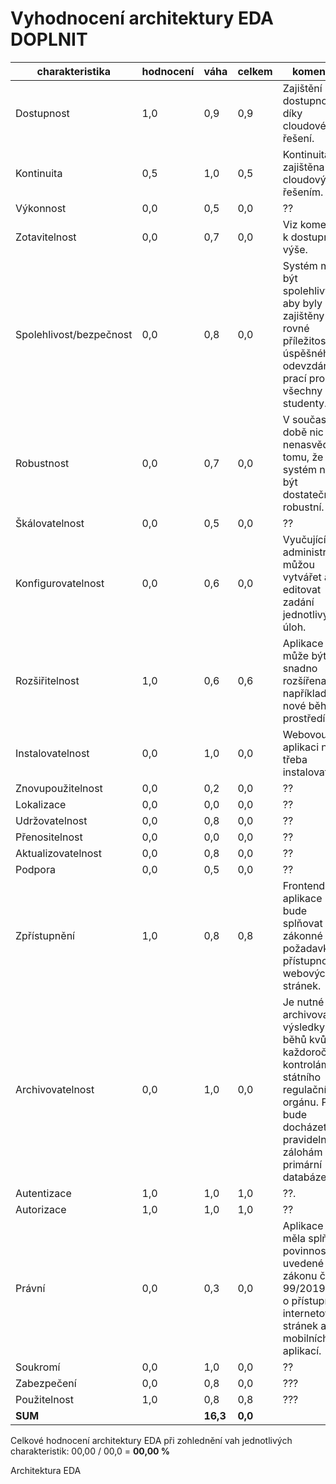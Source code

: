 # Vyhodnocení architektury EDA DOPLNIT

| charakteristika         | hodnocení | váha     | celkem  | komentář                                                                                                                                                |
| ----------------------- | --------- | -------- | ------- | ------------------------------------------------------------------------------------------------------------------------------------------------------- |
| Dostupnost              | 1,0       | 0,9      | 0,9     |Zajištění dostupnosti díky cloudovému řešení.                                                                                                                                                      |
| Kontinuita              | 0,5       | 1,0      | 0,5     | Kontinuita zajištěna cloudovým řešením.                                                                                                                                                       |
| Výkonnost               | 0,0       | 0,5      | 0,0     | ??                                                                                                                                                      |
| Zotavitelnost           | 0,0       | 0,7      | 0,0     | Viz komentář k dostupnosti výše.                                                                                                                        |
| Spolehlivost/bezpečnost | 0,0       | 0,8      | 0,0     | Systém musí být spolehlivý, aby byly zajištěny rovné příležitosti úspěšného odevzdání prací pro všechny studenty.                                       |
| Robustnost              | 0,0       | 0,7      | 0,0     | V současné době nic nenasvědčuje tomu, že by systém neměl být dostatečně robustní.                                                                      |
| Škálovatelnost          | 0,0       | 0,5      | 0,0     | ??                                                                                                                                                      |
| Konfigurovatelnost      | 0,0       | 0,6      | 0,0     | Vyučující a administrátoři můžou vytvářet a editovat zadání jednotlivých úloh.                                                                          |
| Rozšiřitelnost          | 1,0       | 0,6      | 0,6     | Aplikace může být snadno rozšířena například o nové běhové prostředí.                                                                                   |
| Instalovatelnost        | 0,0       | 1,0      | 0,0     | Webovou aplikaci není třeba instalovat.                                                                                                                 |
| Znovupoužitelnost       | 0,0       | 0,2      | 0,0     | ??                                                                                                                                                      |
| Lokalizace              | 0,0       | 0,0      | 0,0     | ??                                                                                                                                                      |
| Udržovatelnost          | 0,0       | 0,8      | 0,0     | ??                                                                                                                                                      |
| Přenositelnost          | 0,0       | 0,0      | 0,0     | ??                                                                                                                                                      |
| Aktualizovatelnost      | 0,0       | 0,8      | 0,0     | ??                                                                                                                                                      |
| Podpora                 | 0,0       | 0,5      | 0,0     | ??                                                                                                                                                      |
| Zpřístupnění            | 1,0       | 0,8      | 0,8     | Frontendová aplikace bude splňovat zákonné požadavky na přístupnost webových stránek.                                                                   |
| Archivovatelnost        | 0,0       | 1,0      | 0,0     | Je nutné archivovat výsledky běhů kvůli každoročním kontrolám státního regulačního orgánu. Proto bude docházet k pravidelným zálohám primární databáze. |
| Autentizace             | 1,0       | 1,0      | 1,0     | ??.                                                                                                                                                     |
| Autorizace              | 1,0       | 1,0      | 1,0     | ??                                                                                                                                                      |
| Právní                  | 0,0       | 0,3      | 0,0     | Aplikace by měla splňovat povinnosti uvedené v zákonu č. 99/2019 Sb., o přístupnosti internetových stránek a mobilních aplikací.                        |
| Soukromí                | 0,0       | 1,0      | 0,0     | ??                                                                                                                                                      |
| Zabezpečení             | 0,0       | 0,8      | 0,0     | ???                                                                                                                                                     |
| Použitelnost            | 1,0       | 0,8      | 0,8     | ???                                                                                                                                                     |
| **SUM**                 |           | **16,3** | **0,0** |

Celkové hodnocení architektury EDA při zohlednění vah jednotlivých charakteristik: 00,00 / 00,0 = **00,00 %**

Architektura EDA
